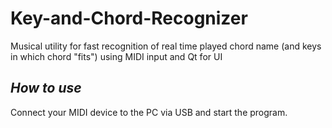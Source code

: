 # Key-and-Chord-Recognizer
Musical utility for fast recognition of real time played chord name (and keys in which chord "fits") using MIDI input and Qt for UI

## _How to use_

Connect your MIDI device to the PC via USB and start the program.

